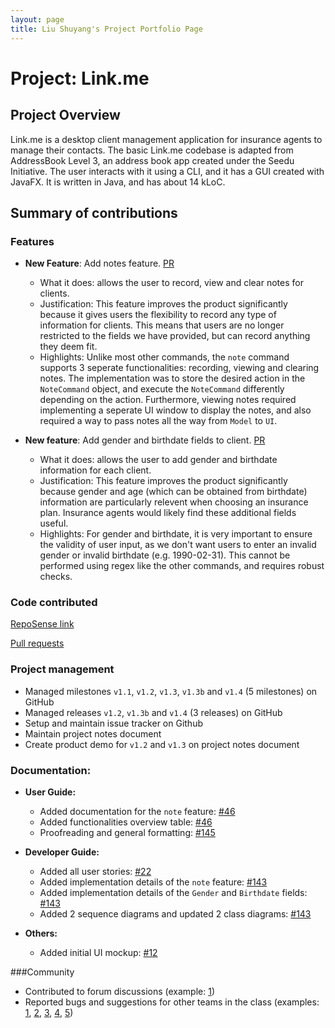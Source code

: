 ```yaml
---
layout: page
title: Liu Shuyang's Project Portfolio Page
---
```


# Project: Link.me

## Project Overview

Link.me is a desktop client management application for insurance agents to manage their contacts. The basic
Link.me codebase is adapted from AddressBook Level 3, an address book app created under the Seedu Initiative. The user
interacts with it using a CLI, and it has a GUI created with JavaFX. It is written in Java, and has about 14 kLoC.

## Summary of contributions

### Features

* **New Feature**: Add notes feature.
  [PR](https://github.com/AY2021S2-CS2103T-W12-3/tp/pull/49)
  * What it does: allows the user to record, view and clear notes for clients.
  * Justification: This feature improves the product significantly because it gives users the flexibility to record any type of information for clients. This means that users are no longer restricted to the fields we have provided, but can record anything they deem fit.
  * Highlights: Unlike most other commands, the `note` command supports 3 seperate functionalities: recording, viewing and clearing notes. The implementation was to store the desired action in the `NoteCommand` object, and execute the `NoteCommand` differently depending on the action. Furthermore, viewing notes required implementing a seperate UI window to display the notes, and also required a way to pass notes all the way from `Model` to `UI`.


* **New feature**: Add gender and birthdate fields to client.
  [PR](https://github.com/AY2021S2-CS2103T-W12-3/tp/pull/28)
  * What it does: allows the user to add gender and birthdate information for each client.
  * Justification: This feature improves the product significantly because gender and age (which can be obtained from birthdate) information are particularly relevent when choosing an insurance plan. Insurance agents would likely find these additional fields useful.
  * Highlights: For gender and birthdate, it is very important to ensure the validity of user input, as we don't want users to enter an invalid gender or invalid birthdate (e.g. 1990-02-31). This cannot be performed using regex like the other commands, and requires robust checks.


### Code contributed
[RepoSense link](https://nus-cs2103-ay2021s2.github.io/tp-dashboard/?search=&sort=groupTitle&sortWithin=title&timeframe=commit&mergegroup=&groupSelect=groupByRepos&breakdown=true&checkedFileTypes=docs~functional-code~test-code~other&tabOpen=true&tabType=authorship&tabAuthor=Shuyang0&tabRepo=AY2021S2-CS2103T-W12-3%2Ftp%5Bmaster%5D&authorshipIsMergeGroup=false&authorshipFileTypes=docs~functional-code~test-code~other&authorshipIsBinaryFileTypeChecked=false)

[Pull requests](https://github.com/AY2021S2-CS2103T-W12-3/tp/pulls?q=is%3Apr+author%3AShuyang0+)

### Project management
* Managed milestones `v1.1`, `v1.2`, `v1.3`, `v1.3b` and `v1.4` (5 milestones) on GitHub
* Managed releases `v1.2`, `v1.3b` and `v1.4` (3 releases) on GitHub
* Setup and maintain issue tracker on Github
* Maintain project notes document
* Create product demo for `v1.2` and `v1.3` on project notes document


### Documentation:
* **User Guide:**
  * Added documentation for the `note` feature: [\#46](https://github.com/AY2021S2-CS2103T-W12-3/tp/pull/46)
  * Added functionalities overview table: [\#46](https://github.com/AY2021S2-CS2103T-W12-3/tp/pull/46)
  * Proofreading and general formatting: [\#145](https://github.com/AY2021S2-CS2103T-W12-3/tp/pull/145)
  

* **Developer Guide:**
  * Added all user stories: [\#22](https://github.com/AY2021S2-CS2103T-W12-3/tp/pull/22)
  * Added implementation details of the `note` feature: [\#143](https://github.com/AY2021S2-CS2103T-W12-3/tp/pull/143)
  * Added implementation details of the `Gender` and `Birthdate` fields: [\#143](https://github.com/AY2021S2-CS2103T-W12-3/tp/pull/143)
  * Added 2 sequence diagrams and updated 2 class diagrams: [\#143](https://github.com/AY2021S2-CS2103T-W12-3/tp/pull/143)
  

* **Others:**
  * Added initial UI mockup: [\#12](https://github.com/AY2021S2-CS2103T-W12-3/tp/pull/12)

###Community
  * Contributed to forum discussions (example: [1](https://github.com/nus-cs2103-AY2021S2/forum/issues/281))
  * Reported bugs and suggestions for other teams in the class (examples: [1](https://github.com/AY2021S2-CS2103-T16-3/tp/issues/207), [2](https://github.com/AY2021S2-CS2103-T16-3/tp/issues/208), [3](https://github.com/AY2021S2-CS2103-T16-3/tp/issues/210), [4](https://github.com/AY2021S2-CS2103-T16-3/tp/issues/212), [5](https://github.com/AY2021S2-CS2103-T16-3/tp/issues/213))
  
  